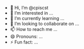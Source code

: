 - 👋 Hi, I’m @cpiscst
- 👀 I’m interested in ...
- 🌱 I’m currently learning ...
- 💞️ I’m looking to collaborate on ...
- 📫 How to reach me ...
- 😄 Pronouns: ...
- ⚡ Fun fact: ...

<!---
cpiscst/cpiscst is a ✨ special ✨ repository because its `README.md` (this file) appears on your GitHub profile.
You can click the Preview link to take a look at your changes.
--->
